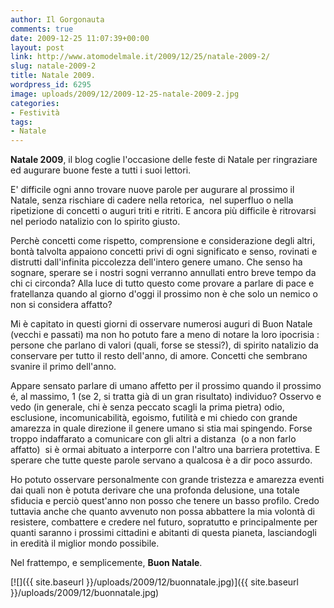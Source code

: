 ```yaml
---
author: Il Gorgonauta
comments: true
date: 2009-12-25 11:07:39+00:00
layout: post
link: http://www.atomodelmale.it/2009/12/25/natale-2009-2/
slug: natale-2009-2
title: Natale 2009.
wordpress_id: 6295
image: uploads/2009/12/2009-12-25-natale-2009-2.jpg
categories:
- Festività
tags:
- Natale
---
```


**Natale 2009**, il blog coglie l'occasione delle feste di Natale per ringraziare ed augurare buone feste a tutti i suoi lettori.

E' difficile ogni anno trovare nuove parole per augurare al prossimo il Natale, senza rischiare di cadere nella retorica,  nel superfluo o nella ripetizione di concetti o auguri triti e ritriti. E ancora più difficile è ritrovarsi nel periodo natalizio con lo spirito giusto.

Perchè concetti come rispetto, comprensione e considerazione degli altri, bontà talvolta appaiono concetti privi di ogni significato e senso, rovinati e distrutti dall'infinita piccolezza dell'intero genere umano. Che senso ha sognare, sperare se i nostri sogni verranno annullati entro breve tempo da chi ci circonda? Alla luce di tutto questo come provare a parlare di pace e fratellanza quando al giorno d'oggi il prossimo non è che solo un nemico o non si considera affatto?

Mi è capitato in questi giorni di osservare numerosi auguri di Buon Natale (vecchi e passati) ma non ho potuto fare a meno di notare la loro ipocrisia : persone che parlano di valori (quali, forse se stessi?), di spirito natalizio da conservare per tutto il resto dell'anno, di amore. Concetti che sembrano svanire il primo dell'anno.

Appare sensato parlare di umano affetto per il prossimo quando il prossimo é, al massimo, 1 (se 2, si tratta già di un gran risultato) individuo? Osservo e vedo (in generale, chi è senza peccato scagli la prima pietra) odio, esclusione, incomunicabilità, egoismo, futilità e mi chiedo con grande amarezza in quale direzione il genere umano si stia mai spingendo. Forse troppo indaffarato a comunicare con gli altri a distanza  (o a non farlo affatto)  si è ormai abituato a interporre con l'altro una barriera protettiva. E sperare che tutte queste parole servano a qualcosa è a dir poco assurdo.

Ho potuto osservare personalmente con grande tristezza e amarezza eventi dai quali non è potuta derivare che una profonda delusione, una totale sfiducia e perciò quest'anno non posso che tenere un basso profilo. Credo tuttavia anche che quanto avvenuto non possa abbattere la mia volontà di resistere, combattere e credere nel futuro, sopratutto e principalmente per quanti saranno i prossimi cittadini e abitanti di questa pianeta, lasciandogli in eredità il miglior mondo possibile.

Nel frattempo, e semplicemente, **Buon Natale**.

[![]({{ site.baseurl }}/uploads/2009/12/buonnatale.jpg)]({{ site.baseurl }}/uploads/2009/12/buonnatale.jpg)
